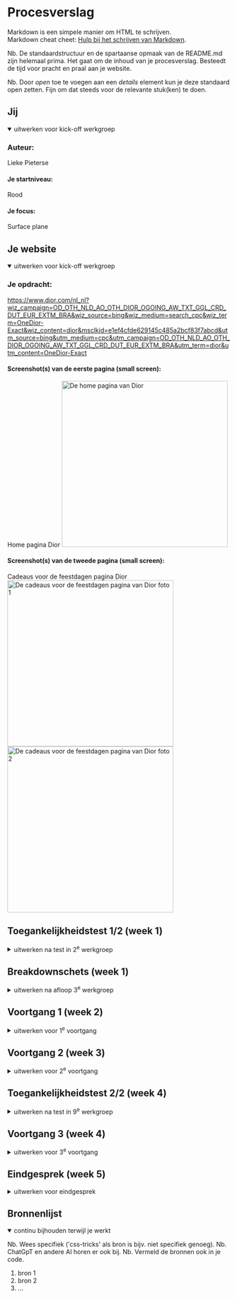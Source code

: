 # Procesverslag
Markdown is een simpele manier om HTML te schrijven.  
Markdown cheat cheet: [Hulp bij het schrijven van Markdown](https://github.com/adam-p/markdown-here/wiki/Markdown-Cheatsheet).

Nb. De standaardstructuur en de spartaanse opmaak van de README.md zijn helemaal prima. Het gaat om de inhoud van je procesverslag. Besteedt de tijd voor pracht en praal aan je website.

Nb. Door *open* toe te voegen aan een *details* element kun je deze standaard open zetten. Fijn om dat steeds voor de relevante stuk(ken) te doen.





## Jij

<details open>
  <summary>uitwerken voor kick-off werkgroep</summary>

  ### Auteur:
  Lieke Pieterse

  #### Je startniveau:
  Rood

  #### Je focus:
  Surface plane
 
</details>





## Je website

<details open>
  <summary>uitwerken voor kick-off werkgroep</summary>

  ### Je opdracht:
  https://www.dior.com/nl_nl?wiz_campaign=OD_OTH_NLD_AO_OTH_DIOR_OGOING_AW_TXT_GGL_CRD_DUT_EUR_EXTM_BRA&wiz_source=bing&wiz_medium=search_cpc&wiz_term=OneDior-Exact&wiz_content=dior&msclkid=e1ef4cfde629145c485a2bcf83f7abcd&utm_source=bing&utm_medium=cpc&utm_campaign=OD_OTH_NLD_AO_OTH_DIOR_OGOING_AW_TXT_GGL_CRD_DUT_EUR_EXTM_BRA&utm_term=dior&utm_content=OneDior-Exact

  #### Screenshot(s) van de eerste pagina (small screen): 
  Home pagina Dior 
  <img src="readme-images/home_dior.jpg" width="375px" alt="De home pagina van Dior">

  #### Screenshot(s) van de tweede pagina (small screen):
  Cadeaus voor de feestdagen pagina Dior  
  <img src="readme-images/cadeaus_dior1.jpg" width="375px" alt="De cadeaus voor de feestdagen pagina van Dior foto 1">
  <img src="readme-images/cadeaus_dior2.jpg" width="375px" alt="De cadeaus voor de feestdagen pagina van Dior foto 2">
 
</details>



## Toegankelijkheidstest 1/2 (week 1)

<details>
  <summary>uitwerken na test in 2<sup>e</sup> werkgroep</summary>

  ### Bevindingen
  Lijst met je bevindingen die in de test naar voren kwamen:
  de welkom op dior.com pop up knoppen doen het niet.
  hij stopt met de slides op de laatste, de slide doet het niet goed omdat het een groep is. de tekst is selecteerbaar. 
  In de slide is de link naar feestdagen cadeaus voor haar bijna niet te selecteren. Hij kan niet bij de filters, wel uitvouwen door op de knop te klikken maar kan niet filteren.
  De afbeeldingen hebben geen goede alt test. Je kan niet eens op de afbeelding klikken omdat er geen titel mee is om mee te werken. 
  Hij vertelt de prijs alleen als je hem alles laat voorlezen en niet met de pijltjes.
   
  Aller eerste pagina: Dior kop vertelt hij dubbel. Je kan alleen naar de pagina door op de video te klikken, maar de link van ontdek leest hij niet eens voor.
  de links hebben ook geen goede alt tekst.
  

  Een toegankelijkheids knop voor beter contrast onderaan de pagina.

  Uit de WCAG checklist komt dat de content niet toegankelijk is, dit komt door het gebruik van veel dure woorden zoals keperzijde om producten te beschrijven, hierdoor klinkt het duurde. Dit is echter lastig te veranderen omdat de producten alleen op die manier beschrijven kunnen worden.
  Verder had de HTML veel foutmeldingen. Dit heb ik gechecked in de console, want de link van de webstite deed het niet bij de HTML checker van WCAG.
  Verder waren de images ook heel slecht toegankelijk en hadden niet alle afbeeldingen een goede alt tekst.
  De video's beginnen wel met autoplay maar kunnen gepauzeerd worden.
  Het contrast was erg goed, dit komt omdat Dior hiervoor een toggle knop heeft om hoger contrast aan te zetten.
  Volgens de WCAG checklist kan Dior veel dingen beter doen op het gebied van toegankelijkheid, maar zijn er gelukkig ook een paar dingen die ze wel goed doen, zoals contrast en keyboard.

</details>



## Breakdownschets (week 1)

<details>
  <summary>uitwerken na afloop 3<sup>e</sup> werkgroep</summary>

  ### de hele pagina: 
  <img src="readme-images/dior breakdown full.png" width="375px" alt="breakdown van de hele pagina">

  ### dynamisch deel (bijv menu): 
  <img src="readme-images/dior breakdown deel.png" width="375px" alt="breakdown van een dynamisch deel">

  ### wellicht nog een dynamisch deel (bijv filter): 
  <img src="readme-images/dior breakdown deel2.png" width="375px" alt="breakdown van nog een dynamisch deel">

</details>





## Voortgang 1 (week 2)

<details>
  <summary>uitwerken voor 1<sup>e</sup> voortgang</summary>

  ### Stand van zaken
  hier dit ging goed & dit was lastig (neem ook screenshots op van delen van je website en code)
  Het hamburger menu is tot nu toe nog niet gelukt, maar ik moet nog even verder kijken of ik ergens een goede uitleg kan vinden voor hoe het precies gemaakt moet worden.
<img src="readme-images/menu week 1.png" width="375px" alt="Hamburger menu tot nu toe">

Font toepassen met @fontface is nog niet gelukt
<img src="readme-images/fontface.png" width="375px" alt="code @fontface">


  ### Agenda voor meeting
  samen met je groepje opstellen

  | student 1      
  |Mag je gewoon zelf een font kiezen dat er op lijkt of moet je echt hetzelfde font gebruiken.
  | student 2          | student 3    | student 4        |


  ### Verslag van meeting
  hier na afloop snel de uitkomsten van de meeting vastleggen

  - font kan gedowload worden door bij google te inspecteren en dan te kijken bij netwerk en dan font.
  - Als er een woord uit een andere taal is kan je dit aanpassen in de tekst zelf door <span lang="en">hello<span>
  - De product namen moeten H3tjes zijn en de H2 kan op hidden worden gezet door de code van a11y en dan de tekst die je op hidden wilt zetten de class van de css geven aan de tekst.

</details>





## Voortgang 2 (week 3)

<details>
  <summary>uitwerken voor 2<sup>e</sup> voortgang</summary>

  ### Stand van zaken
  hier dit ging goed & dit was lastig (neem ook screenshots op van delen van je website en code)


  ### Agenda voor meeting
  samen met je groepje opstellen

  student 1               
Er mist een span in mijn hamburgermenu.
De h1 krijg ik niet verticaal ge centreerd op de video.
De pijltjes bij de details krijg ik niet weg.
De linkjes in de tekst onderaan de pagina staan raar.


  ### Verslag van meeting
  hier na afloop snel de uitkomsten van de meeting vastleggen

   -voor de hamburger moest ik de nth-child aanpassen naar nth-of-type en de top % van de tweede span aanpassen.
  -voor de header was het probleem dat de section waar de tekst in staat niet even groot is als de video. De manier om dit op t elossen is door de heigth van de section aan te passen.
  -Voor de pijltjes bij de details die ik niet weg kreeg is de oplossing de list-style-type none op de summary te zetten in plaats van de details.
  -voor de linkjes in de footer tekst stond er een algemene p met display flex waardoor hij alles op een nieuwe regel neerzette.

</details>





## Toegankelijkheidstest 2/2 (week 4)

<details>
  <summary>uitwerken na test in 9<sup>e</sup> werkgroep</summary>

  ### Bevindingen
  Lijst met je bevindingen die in de test naar voren kwamen (geef ook aan wat er verbeterd is):

</details>





## Voortgang 3 (week 4)

<details>
  <summary>uitwerken voor 3<sup>e</sup> voortgang</summary>

  ### Stand van zaken
  hier dit ging goed & dit was lastig (neem ook screenshots op van delen van je website en code)


  ### Agenda voor meeting
  samen met je groepje opstellen

  | student 1 
  Hoe kan ik de onlangs bekeken slider per twee laten snappen?
  Hoe moet ik de video muten?
  Moet ik alles linken naar de echte dior pagina of kunnen het gewoon dode linkjes blijven?
  Is het lastig om een filter werkend te maken?


  ### Verslag van meeting
  Ik moet voor alle carousels een balkje toevoegen om mee te sliden. Ook weet ik nu dat ik voor de carrousel met twee images main section:nth-of-type(6) ul li:nth-of-type(2n + 1) {
    scroll-snap-align: start;
} moet gebruiken om ze te laten snappen.
Ook heb ik geleerd hoe je een video kan muten aan de hand van img en java script. 
Niet alle linkjes hoeven te werken, alleen de link naar de andere pagina die je zelf gemaakt heb. 
Ik heb geleerd dat je een filer kan laten werken door html:has([value="tas"]:checked) section:nth-of-type(3) ul li:not(.tas){
  display: none;
} in de css te zetten en <label>
							<input type="radio" value="tas" name="categorie">tas
						</label> in de html

 

</details>





## Eindgesprek (week 5)

<details>
  <summary>uitwerken voor eindgesprek</summary>

  ### Je uitkomst - karakteristiek screenshots:
  <img src="readme-images/dummy-plaatje.jpg" width="375px" alt="uitomst opdracht 1">


  ### Dit ging goed/Heb ik geleerd: 
  Korte omschrijving met plaatjes

  <img src="readme-images/dummy-plaatje.jpg" width="375px" alt="top">


  ### Dit was lastig/Is niet gelukt:
  Korte omschrijving met plaatjes

  <img src="readme-images/dummy-plaatje.jpg" width="375px" alt="bummer">
</details>





## Bronnenlijst

<details open>
  <summary>continu bijhouden terwijl je werkt</summary>

  Nb. Wees specifiek ('css-tricks' als bron is bijv. niet specifiek genoeg). 
  Nb. ChatGpT en andere AI horen er ook bij.
  Nb. Vermeld de bronnen ook in je code.

  1. bron 1
  2. bron 2
  3. ...

</details>